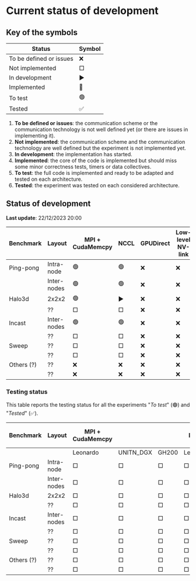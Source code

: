 # Current status of development

## Key of the symbols

| Status                       | Symbol  |
|------------------------------|---------|
| To be defined or issues      | ❌      |
| Not implemented              | □       |
| In development               | ▶       |
| Implemented                  | 🔵      |
| To test                      | 🟢      |
| Tested                       | ✅      |

1. **To be defined or issues**: the communication scheme or the communication technology is not well defined yet (or there are issues in implementing it).
2. **Not implemented**: the communication scheme and the communication technology are well defined but the experiment is not implemented yet.
3. **In development**: the implementation has started.
4. **Implemented**: the core of the code is implemented but should miss some minor correctness tests, timers or data collectives.
5. **To test**: the full code is implemented and ready to be adapted and tested on each architecture.
6. **Tested**: the experiment was tested on each considered architecture.

## Status of development
**Last update**: 22/12/2023 20:00

| Benchmark   | Layout       | MPI + CudaMemcpy | NCCL            | GPUDirect       | Low-level NV-link |
|-------------|--------------|------------------|-----------------|-----------------|-------------------|
| Ping-pong   | Intra-node   | 🟢               | 🟢             | ❌             | ❌                |
|             | Inter-nodes  | 🟢               | 🟢             | ❌             | ❌                |
| Halo3d      | 2x2x2        | 🟢               | ▶              | ❌             | ❌                |
|             | ??           | □                 | □              | ❌             | ❌                |
| Incast      | Inter-nodes  | 🟢               | 🟢             | ❌             | ❌                |
|             | ??           | □                 | □              | ❌             | ❌                |
| Sweep       | ??           | □                 | □              | ❌             | ❌                |
|             | ??           | □                 | □              | ❌             | ❌                |
| Others (?)  | ??           | ❌               | ❌             | ❌             | ❌                |
|             | ??           | ❌               | ❌             | ❌             | ❌                |

### Testing status

This table reports the testing status for all the experiments "*To test*" (🟢) and "*Tested*" (✅).

| Benchmark   | Layout       | MPI + CudaMemcpy |  |  | NCCL |  |  | GPUDirect |  |  | Low-level NV-link |  |  |
|-------------|--------------|----------|-----------|-------|----------|-----------|-------|-----------|----------|-------|----------|-----------|-------|
|             |              | Leonardo | UNITN_DGX | GH200 | Leonardo | UNITN_DGX | GH200 | Leonardo | UNITN_DGX | GH200 | Leonardo | UNITN_DGX | GH200 |
| Ping-pong   | Intra-node   | □        | □         | □     | □        | □         | □     | □         | □        | □     | □        | □         | □     |
|             | Inter-nodes  | □        | □         | □     | □        | □         | □     | □         | □        | □     | □        | □         | □     |
| Halo3d      | 2x2x2        | □        | □         | □     | □        | □         | □     | □         | □        | □     | □        | □         | □     |
|             | ??           | □        | □         | □     | □        | □         | □     | □         | □        | □     | □        | □         | □     |
| Incast      | Inter-nodes  | □        | □         | □     | □        | □         | □     | □         | □        | □     | □        | □         | □     |
|             | ??           | □        | □         | □     | □        | □         | □     | □         | □        | □     | □        | □         | □     |
| Sweep       | ??           | □        | □         | □     | □        | □         | □     | □         | □        | □     | □        | □         | □     |
|             | ??           | □        | □         | □     | □        | □         | □     | □         | □        | □     | □        | □         | □     |
| Others (?)  | ??           | □        | □         | □     | □        | □         | □     | □         | □        | □     | □        | □         | □     |
|             | ??           | □        | □         | □     | □        | □         | □     | □         | □        | □     | □        | □         | □     |



